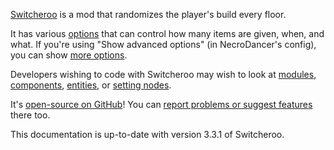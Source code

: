 [Switcheroo](https://mod.io/g/crypt/m/Switcheroo) is a mod that randomizes the player's build every floor.

It has various [options](Switcheroo/Options.md) that can control how many items are given, when, and what. If you're using "Show advanced options" (in NecroDancer's config), you can show [more options](Switcheroo/../Options-Advanced.md).

Developers wishing to code with Switcheroo may wish to look at [modules](Switcheroo/dev/Modules.md), [components](Switcheroo/dev/Components.md), [entities](Switcheroo/dev/Entities.md), or [setting nodes](Switcheroo/dev/Settings.md).

It's [open-source on GitHub](https://github.com/StevenH237/Synchrony-Switcheroo)! You can [report problems or suggest features](https://github.com/StevenH237/Synchrony-Switcheroo/issues/new) there too.

This documentation is up-to-date with version 3.3.1 of Switcheroo.
